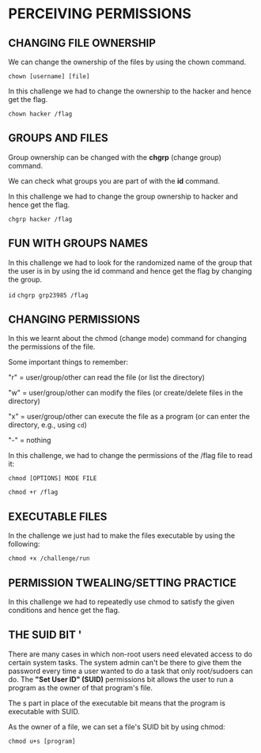 # PERCEIVING PERMISSIONS

## CHANGING FILE OWNERSHIP

We can change the ownership of the files by using the chown command.

```chown [username] [file]```

In this challenge we had to change the ownership to the hacker and hence get the flag.

```chown hacker /flag```

## GROUPS AND FILES

Group ownership can be changed with the **chgrp** (change group) command.

We can check what groups you are part of with the **id** command.

In this challenge we had to change the group ownership to hacker and hence get the flag.

```chgrp hacker /flag```

## FUN WITH GROUPS NAMES

In this challenge we had to look for the randomized name of the group that the user is in 
by using the id command and hence get the flag by changing the group.

```id```
```chgrp grp23985 /flag```

## CHANGING PERMISSIONS

In this we learnt about the chmod (change mode) command for changing the permissions of the file.

Some important things to remember:

"r" = user/group/other can read the file (or list the directory)

"w" = user/group/other can modify the files (or create/delete files in the directory)

"x" = user/group/other can execute the file as a program (or can enter the directory, e.g., using `cd`)

"-" = nothing 

In this challenge, we had to change the permissions of the /flag file to read it:

```chmod [OPTIONS] MODE FILE```


```chmod +r /flag```

## EXECUTABLE FILES

In the challenge we just had to make the files executable by using the following:

```chmod +x /challenge/run```

## PERMISSION TWEALING/SETTING PRACTICE

In this challenge we had to repeatedly use chmod to satisfy the given conditions and hence get the flag.

## THE SUID BIT '

There are many cases in which non-root users need elevated access to do certain system tasks. The system admin 
can't be there to give them the password every time a user wanted to do a task that only root/sudoers can do. 
The **"Set User ID" (SUID)** permissions bit allows the user to run a program as the owner of that program's file.

The s part in place of the executable bit means that the program is executable with SUID.

As the owner of a file, we can set a file's SUID bit by using chmod:

```chmod u+s [program]```




